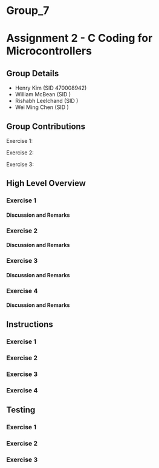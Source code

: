 # Group_7
# Assignment 2 - C Coding for Microcontrollers

## Group Details
- Henry Kim (SID 470008942)
- William McBean (SID )
- Rishabh Leelchand (SID )
- Wei Ming Chen (SID )

## Group Contributions
Exercise 1: 

Exercise 2: 

Exercise 3: 


## High Level Overview

### Exercise 1


#### Discussion and Remarks


### Exercise 2


#### Discussion and Remarks


### Exercise 3


#### Discussion and Remarks


### Exercise 4

#### Discussion and Remarks


## Instructions

### Exercise 1


### Exercise 2


### Exercise 3



### Exercise 4


## Testing


### Exercise 1


### Exercise 2


### Exercise 3


